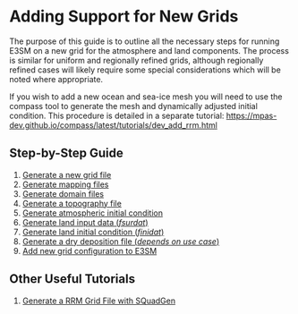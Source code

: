 # Adding Support for New Grids

The purpose of this guide is to outline all the necessary steps for running E3SM on a new grid for the atmosphere and land components. The process is similar for uniform and regionally refined grids, although regionally refined cases will likely require some special considerations which will be noted where appropriate.

If you wish to add a new ocean and sea-ice mesh you will need to use the compass tool to generate the mesh and dynamically adjusted initial condition. This procedure is detailed in a separate tutorial:
<https://mpas-dev.github.io/compass/latest/tutorials/dev_add_rrm.html>

<!-- disable certain linter checks here to allow vertical alignment of links -->
<!-- markdownlint-disable MD039 --> <!-- no-space-in-links -->
<!-- markdownlint-disable MD042 --> <!-- no-empty-links -->

## Step-by-Step Guide

1. [Generate a new grid file                               ](adding-grid-support-step-by-step-guide/generate-new-grid-file.md)
1. [Generate mapping files                                 ](adding-grid-support-step-by-step-guide/generate-mapping-files.md)
1. [Generate domain files                                  ](adding-grid-support-step-by-step-guide/generate-domain-files.md)
1. [Generate a topography file                             ](adding-grid-support-step-by-step-guide/generate-topo-file.md)
1. [Generate atmospheric initial condition                 ](adding-grid-support-step-by-step-guide/generate-atm-initial-condition.md)
1. [Generate land input data (*fsurdat*)                   ](adding-grid-support-step-by-step-guide/generate-lnd-input-data.md)
1. [Generate land initial condition (*finidat*)            ](adding-grid-support-step-by-step-guide/generate-lnd-initial-condition.md)
1. [Generate a dry deposition file (*depends on use case*) ](adding-grid-support-step-by-step-guide/generate-dry-deposition.md)
1. [Add new grid configuration to E3SM                     ](adding-grid-support-step-by-step-guide/add-grid-config.md)

## Other Useful Tutorials

1. [Generate a RRM Grid File with SQuadGen                 ](adding-grid-support-step-by-step-guide/generate-RRM-grid-file.md)
